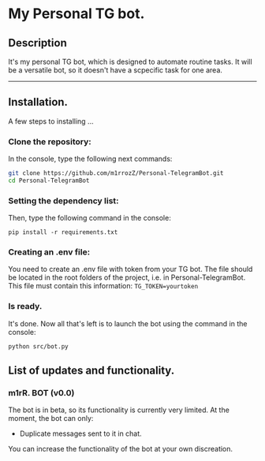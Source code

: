# My Personal TG bot.

## Description

  It's my personal TG bot, which is designed to automate routine tasks. It will be a versatile bot, so it doesn't have a scpecific task for one area.

---
## Installation.

  A few steps to installing ...

 ### Clone the repository:

  In the console, type the following next commands:
 ``` bash
 git clone https://github.com/m1rrozZ/Personal-TelegramBot.git
 cd Personal-TelegramBot
 ```

 ### Setting the dependency list:

  Then, type the following command in the console:
 ```
 pip install -r requirements.txt
 ```

 ### Creating an .env file:

  You need to create an .env file with token from your TG bot.
  The file should be located in the root folders of the project, i.e. in Personal-TelegramBot.
  This file must contain this information:
  `TG_TOKEN=yourtoken`

 ### Is ready.

  It's done. Now all that's left is to launch the bot using the command in the console:

  `python src/bot.py`

## List of updates and functionality.
### m1rR. BOT (v0.0)

The bot is in beta, so its functionality is currently very limited. At the moment, the bot can only:
*  Duplicate messages sent to it in chat.


 You can increase the functionality of the bot at your own discreation.